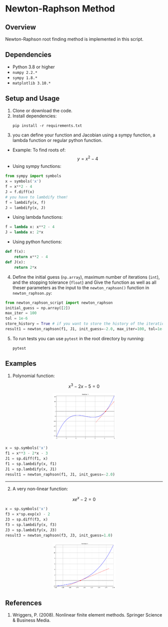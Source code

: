 # Newton-Raphson Method
## Overview
Newton-Raphson root finding method is implemented in this script.

## Dependencies
- Python 3.8 or higher
- `numpy 2.2.* `
- `sympy 1.8.*`
- `matplotlib 3.10.*`

## Setup and Usage
1. Clone or download the code.
2. Install dependencies:
    ```
    pip install -r requirements.txt
    ```
3. you can define your function and Jacobian using a sympy function, a lambda function or regular python function.
* Example: To find roots of:
$$y = x^2 - 4$$ 
* Using sympy functions:
```python
from sympy import symbols
x = symbols('x')
f = x**2 - 4
J = f.diff(x)
# you have to lambdify them!
f = lambdify(x, f)
J = lambdify(x, J)
```
* Using lambda functions:
```python
f = lambda x: x**2 - 4
J = lambda x: 2*x
```
* Using python functions:
```python
def f(x):
    return x**2 - 4
def J(x):
    return 2*x
```
4. Define the initial guess (`np.array`), maximum number of iterations (`int`), and the stopping tolerance (`float`) and Give the function as well as all theser parameters as the input to the `newton_raphson()` function in  `newton_raphson.py`:
```python
from newton_raphson_script import newton_raphson
initial_guess = np.array([2])
max_iter = 100
tol = 1e-6
store_history = True # if you want to store the history of the iterations
result1 = newton_raphson(f1, J1, init_guess=-2.0, max_iter=100, tol=1e-6, store_history=True)
```
5. To run tests you can use `pytest` in the root directory by running:
    ```
    pytest
    ```
## Examples
1. Polynomial function:
    
$$x^3 - 2x -5 = 0$$

<div align="center">
<img src="../figs/e1.png" width="200" height="150">
</div>


```python
x = sp.symbols('x')
f1 = x**3 - 2*x - 3
J1 = sp.diff(f1, x)
f1 = sp.lambdify(x, f1)
J1 = sp.lambdify(x, J1)
result1 = newton_raphson(f1, J1, init_guess=-2.0)
```
---
2. A very non-linear function:

$$xe^x - 2 = 0$$

```python
x = sp.symbols('x')
f3 = x*sp.exp(x) - 2
J3 = sp.diff(f3, x)
f3 = sp.lambdify(x, f3)
J3 = sp.lambdify(x, J3)
result3 = newton_raphson(f3, J3, init_guess=1.0)
```
<div align="center">
<img src="../figs/e3.png" width="200" height="150">
</div>

## References

1. Wriggers, P. (2008). Nonlinear finite element methods. Springer Science & Business Media.